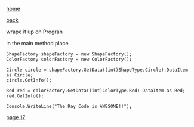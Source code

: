 [home](./page01.md)

[back](./page15.md)

wrape it up on Progran

in the main method place

```
ShapeFactory shapeFactory = new ShapeFactory();
ColorFactory colorFactory = new ColorFactory();
            
Circle circle = shapeFactory.GetData((int)ShapeType.Circle).DataItem as Circle;
circle.GetInfo();
            
Red red = colorFactory.GetData((int)ColorType.Red).DataItem as Red;
red.GetInfo();
            
Console.WriteLine("The Ray Code is AWESOME!!");
```


[page 17](./page17.md)
